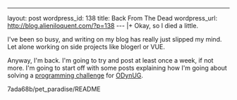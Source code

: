 --- 
layout: post
wordpress_id: 138
title: Back From The Dead
wordpress_url: http://blog.alieniloquent.com/?p=138
--- |+
Okay, so I died a little.

I've been so busy, and writing on my blog has really just slipped my mind. Let
alone working on side projects like blogerl or VUE.

Anyway, I'm back. I'm going to try and post at least once a week, if not more.
I'm going to start off with some posts explaining how I'm going about solving
a [programming challenge][1] for [ODynUG][2].

   [1]: http://github.com/stesla/odynug/blob/3d3d75cc4d70b189c625579ce841de3ce
7ada68b/pet_paradise/README

   [2]: http://odynug.kicks-ass.org


